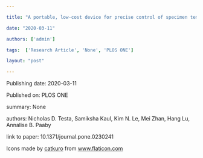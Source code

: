 ---
title: "A portable, low-cost device for precise control of specimen temperature under stereomicroscopes"
date: "2020-03-11"
authors: ['admin']
tags:  ['Research Article', 'None', 'PLOS ONE']
layout: "post"
---
Publishing date: 2020-03-11

Published on: PLOS ONE

summary: None

authors: Nicholas D. Testa, Samiksha Kaul, Kim N. Le, Mei Zhan, Hang Lu, Annalise B. Paaby

link to paper: 10.1371/journal.pone.0230241

Icons made by <a href="https://www.flaticon.com/free-icon/bookshelves_3576884" title="catkuro">catkuro</a> from <a href="https://www.flaticon.com/" title="Flaticon"> www.flaticon.com</a>